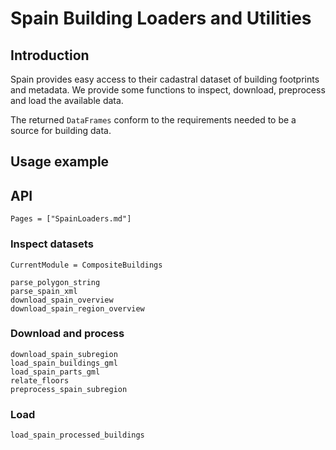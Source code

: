 # Spain Building Loaders and Utilities
## Introduction
Spain provides easy access to their cadastral dataset of building footprints and metadata. We provide some functions to inspect, download, preprocess and load the available data.

The returned `DataFrames` conform to the requirements needed to be a source for building data.

## Usage example

## API
```@index
Pages = ["SpainLoaders.md"]
```

### Inspect datasets
```@meta
CurrentModule = CompositeBuildings
```

```@docs
parse_polygon_string
parse_spain_xml
download_spain_overview
download_spain_region_overview
```

 ### Download and process
```@docs
download_spain_subregion
load_spain_buildings_gml
load_spain_parts_gml
relate_floors
preprocess_spain_subregion
```
 ### Load
 ```@docs
load_spain_processed_buildings
```